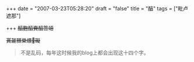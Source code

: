 +++
date = "2007-03-23T05:28:20"
draft = "false"
title = "醕"
tags = ["毗卢遮那"]

+++
~~醕麴醕賚醕箁竡~~

~~貰麉豲樂煨礙~~
  
> 不是乱码，每年这时候我的blog上都会出现这十四个字。